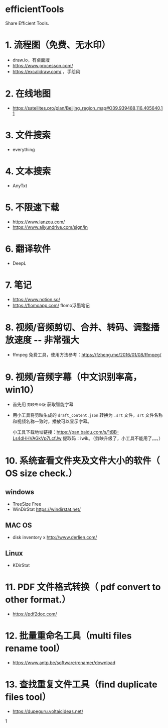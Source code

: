 # efficientTools
Share Efficient Tools.

# 1. 流程图（免费、无水印）
- draw.io，有桌面版
- https://www.processon.com/
- https://excalidraw.com/ ，手绘风

# 2. 在线地图
- https://satellites.pro/plan/Beijing_region_map#O39.939488,116.405640,11

# 3. 文件搜索
- everything

# 4. 文本搜索
- AnyTxt

# 5. 不限速下载
- https://www.lanzou.com/
- https://www.aliyundrive.com/sign/in

# 6. 翻译软件
- DeepL

# 7. 笔记
- https://www.notion.so/
- https://flomoapp.com/ flomo浮墨笔记

# 8. 视频/音频剪切、合并、转码、调整播放速度 -- 非常强大
- ffmpeg 免费工具，使用方法参考：https://fzheng.me/2016/01/08/ffmpeg/

# 9. 视频/音频字幕（中文识别率高，win10）
- 首先用 `剪映专业版` 获取智能字幕
- 用小工具将剪映生成的 `draft_content.json` 转换为 `.srt` 文件，`srt` 文件名称和视频名称一致时，播放可以显示字幕。

  小工具下载地址链接：https://pan.baidu.com/s/1tBB-Ls4dHHVAGkVp7LcfJw  提取码：iwik。（剪映升级了，小工具不能用了。。。）
  
# 10. 系统查看文件夹及文件大小的软件（ OS size check.）

## windows
- TreeSize Free
- WinDirStat https://windirstat.net/

## MAC OS
- disk inventory x http://www.derlien.com/

## Linux
- KDirStat

# 11. PDF 文件格式转换（ pdf convert to other format.）
- https://pdf2doc.com/

# 12. 批量重命名工具（multi files rename tool）
- https://www.antp.be/software/renamer/download

# 13. 查找重复文件工具（find duplicate files tool）
- https://dupeguru.voltaicideas.net/

1












